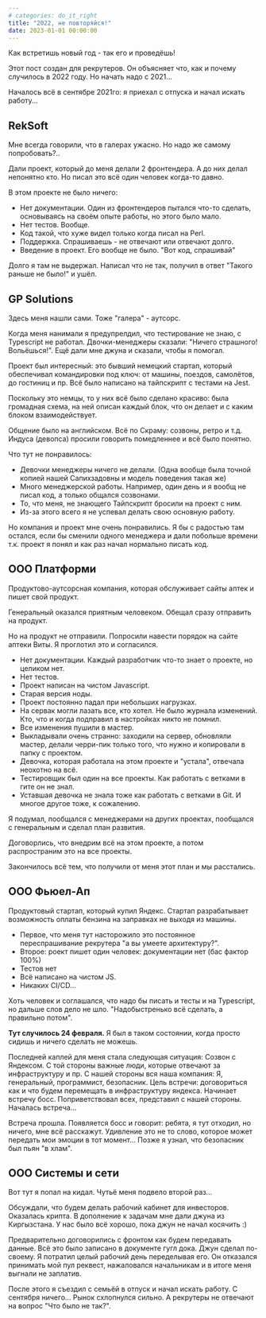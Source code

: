 ```yaml
---
# categories: do_it_right
title: "2022, не повторяйся!"
date: 2023-01-01 00:00:00
---
```


Как встретишь новый год - так его и проведёшь!


Этот пост создан для рекрутеров. Он объясняет что, как и почему случилось в 2022 году. Но начать надо с 2021...

Началось всё в сентябре 2021го: я приехал с отпуска и начал искать работу...

## RekSoft

Мне всегда говорили, что в галерах ужасно. Но надо же самому попробовать?..

Дали проект, который до меня делали 2 фронтендера. А до них делал непонятно кто. Но писал это всё один человек когда-то давно.

В этом проекте не было ничего:

* Нет документации. Один из фронтендеров пытался что-то сделать, основываясь на своём опыте работы, но этого было мало.
* Нет тестов. Вообще.
* Код такой, что хуже видел только когда писал на Perl.
* Поддержка. Спрашиваешь - не отвечают или отвечают долго.
* Введение в проект. Его вообще не было. "Вот код, спрашивай"

Долго я там не выдержал. Написал что не так, получил в ответ "Такого раньше не было!" и ушёл.

## GP Solutions

Здесь меня нашли сами. Тоже "галера" - аутсорс.

Когда меня нанимали я предупрелдил, что тестирование не знаю, с Typescript не работал. Двочки-менеджеры сказали: "Ничего страшного! Вольёшься!". Ещё дали мне джуна и сказали, чтобы я помогал.

Проект был интересный: это бывший немецкий стартап, который обеспечивал командировки под ключ: от машины, поездов, самолётов, до гостиниц и пр. Всё было написано на тайпскрипт с тестами на Jest.

Поскольку это немцы, то у них всё было сделано красиво: была громадная схема, на ней описан каждый блок, что он делает и с каким блоком взаимодействует.

Общение было на английском. Всё по Скраму: созвоны, ретро и т.д. Индуса (девопса) просили говорить помедленнее и всё было понятно.

Что тут не понравилось:
* Девочки менеджеры ничего не делали. (Одна вообще была точной копией нашей Сапихзадовны и модель поведения такая же)
* Много менеджерской работы. Например, один день и я вообщ не писал код, а только общался созвонами.
* То, что меня, не знающего Тайпскрипт бросили на проект с ним.
* Из-за этого всего я не успевал делать свою основную работу.

Но компания и проект мне очень понравились. Я бы с радостью там остался, если бы сменили одного менеджера и дали побольше времени т.к. проект я понял и как раз начал нормально писать код.

## ООО Платформи
Продуктово-аутсорсная компания, которая обслуживает сайты аптек и пишет свой продукт.

Генеральный оказался приятным человеком. Обещал сразу отправить на продукт.

Но на продукт не отправили. Попросили навести порядок на сайте аптеки Виты. Я проглотил это и согласился.

* Нет документации. Каждый разработчик что-то знает о проекте, но целиком нет.
* Нет тестов.
* Проект написан на чистом Javascript.
* Старая версия ноды.
* Проект постоянно падал при небольших нагрузках.
* На сервак могли лазать все, кто хотел. Не было журнала изменений. Кто, что и когда подправил в настройках никто не помнил.
* Все изменения пушили в мастер.
* Выкладывали очень странно: заходили на сервер, обновляли мастер, делали черри-пик только того, что нужно и копировали в папку с проектом.
* Девочка, которая работала на этом проекте и "устала", отвечала неохотно на всё.
* Тестировщик был один на все проекты. Как работать с ветками в гите он не знал.
* Уставшая девочка не знала тоже как работать с ветками в Git. И многое другое тоже, к сожалению.

Я подумал, пообщался с менеджерами на других проектах, пообщался с генеральным и сделал план развития.

Договорлись, что внедрим всё на этом проекте, а потом распространим это на все проекты.

Закончилось всё тем, что получили от меня этот план и мы расстались.

## ООО Фьюел-Ап

Продуктовый стартап, который купил Яндекс. Стартап разрабатывает возможность оплаты бензина на заправках не выходя из машины.

* Первое, что меня тут насторожило это постоянное переспрашивание рекрутера "а вы умеете архитектуру?".
* Второе: роект пишет один человек: документации нет (бас фактор 100%)
* Тестов нет
* Всё написано на чистом JS.
* Никаких CI/CD...

Хоть человек и соглашался, что надо бы писать и тесты и на Typescript, но дальше слов дело не шло. "Надобыстренько всё сделать, а правильно потом".

**Тут случилось 24 февраля.** Я был в таком состоянии, когда просто сидишь и ничего сделать не можешь.

Последней каплей для меня стала следующая ситуация: Созвон с Яндексом. С той стороны важные люди, которые отвечают за инфраструктуру и пр. С нашей стороны вся наша компания: Я, генеральный, программист, безопасник. Цель встречи: договориться как и что будем перемещать в инфраструктуру яндекса. Начинает встречу босс. Поприветствовал всех, представил с нашей стороны. Началась встреча... 

Встреча прошла. Появляется босс и говорит: ребята, я тут отходил, но ничего, мне всё расскажут.
Удивление это не то слово, которое может передать мои эмоции в тот момент... Позже я узнал, что безопасник был пьян "в хлам".

## ООО Системы и сети

Вот тут я попал на кидал. Чутьё меня подвело второй раз...

Обсуждали, что будем делать рабочий кабинет для инвесторов. Оказалась крипта. В дополнение к задачам мне дали джуна из Киргызстана.
У нас было всё хорошо, пока джун не начал косячить :)


Предварительно договорились с фронтом как будем передавать данные. Всё это было записано в документе гугл дока.
Джун сделал по-своему. Я потратил целый рабочий день переделывая его. Он отказался принимать мой пул реквест, нажаловался начальникам и в итоге меня выгнали не заплатив.

После этого я съездил с семьёй в отпуск и начал искать работу. С сентября ничего... Рынок схлопнулся сильно. А рекрутеры не отвечают на вопрос "Что было не так?".